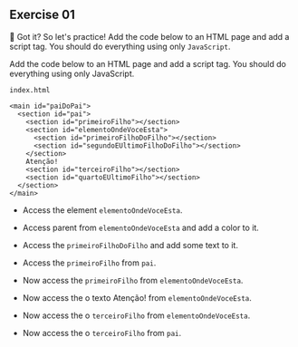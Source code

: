 ## Exercise 01

🚀 Got it? So let's practice! Add the code below to an HTML page and add a script tag. You should do everything using only `JavaScript`.

Add the code below to an HTML page and add a script tag. You should do everything using only JavaScript.

`index.html`

```
<main id="paiDoPai">
  <section id="pai">
    <section id="primeiroFilho"></section>
    <section id="elementoOndeVoceEsta">
      <section id="primeiroFilhoDoFilho"></section>
      <section id="segundoEUltimoFilhoDoFilho"></section>
    </section>
    Atenção!
    <section id="terceiroFilho"></section>
    <section id="quartoEUltimoFilho"></section>
  </section>
</main>
```

- Access the element `elementoOndeVoceEsta`.

- Access parent from `elementoOndeVoceEsta` and add a color to it.

- Access the `primeiroFilhoDoFilho` and add some text to it. 

- Access the `primeiroFilho` from `pai`.

- Now access the `primeiroFilho` from `elementoOndeVoceEsta`.

- Now access the o texto Atenção! from `elementoOndeVoceEsta`.

- Now access the o `terceiroFilho` from `elementoOndeVoceEsta`.

- Now access the o `terceiroFilho` from `pai`.
